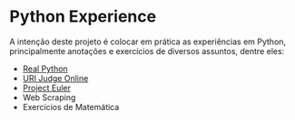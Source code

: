 # Python Experience

A intenção deste projeto é colocar em prática as experiências em Python, principalmente anotações e exercícios de diversos assuntos, dentre eles:

* [Real Python][0]
* [URI Judge Online][1]
* [Project Euler][2]
* Web Scraping
* Exercícios de Matemática


[0]: https://realpython.com/
[1]: https://www.urionlinejudge.com.br/
[2]: https://projecteuler.net/
